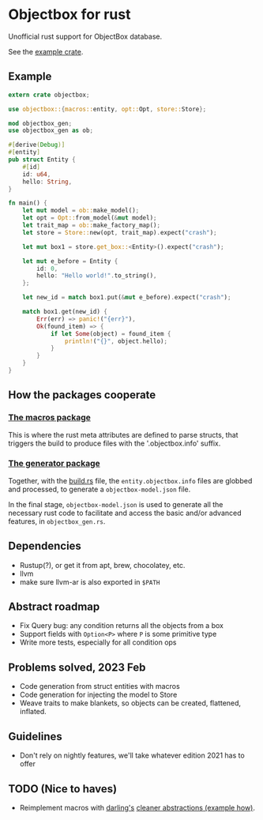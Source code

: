 # Objectbox for rust
Unofficial rust support for ObjectBox database.

See the [example crate](example/src/main.rs).

## Example
```rust
extern crate objectbox;

use objectbox::{macros::entity, opt::Opt, store::Store};

mod objectbox_gen;
use objectbox_gen as ob;

#[derive(Debug)]
#[entity]
pub struct Entity {
    #[id]
    id: u64,
    hello: String,
}

fn main() {
    let mut model = ob::make_model();
    let opt = Opt::from_model(&mut model);
    let trait_map = ob::make_factory_map();
    let store = Store::new(opt, trait_map).expect("crash");

    let mut box1 = store.get_box::<Entity>().expect("crash");

    let mut e_before = Entity {
        id: 0,
        hello: "Hello world!".to_string(),
    };

    let new_id = match box1.put(&mut e_before).expect("crash");

    match box1.get(new_id) {
        Err(err) => panic!("{err}"),
        Ok(found_item) => {
            if let Some(object) = found_item {
                println!("{}", object.hello);
            }
        }
    }
}
```

## How the packages cooperate
### [The macros package](macros/src/lib.rs)
This is where the rust meta attributes are defined to parse structs, that triggers
the build to produce files with the '.objectbox.info' suffix.

### [The generator package](generator/src/lib.rs)
Together, with the [build.rs](example/build.rs) file, the `entity.objectbox.info` files
are globbed and processed, to generate a `objectbox-model.json` file.

In the final stage, `objectbox-model.json` is used to generate all the necessary
rust code to facilitate and access the basic and/or advanced features, in `objectbox_gen.rs`.

## Dependencies
* Rustup(?), or get it from apt, brew, chocolatey, etc.
* llvm
* make sure llvm-ar is also exported in `$PATH`

## Abstract roadmap
* Fix Query bug: any condition returns all the objects from a box
* Support fields with `Option<P>` where `P` is some primitive type
* Write more tests, especially for all condition ops

## Problems solved, 2023 Feb
* Code generation from struct entities with macros
* Code generation for injecting the model to Store
* Weave traits to make blankets, so objects can be created, flattened, inflated.

## Guidelines
* Don't rely on nightly features, we'll take whatever edition 2021 has to offer

## TODO (Nice to haves)
* Reimplement macros with [darling's](https://github.com/TedDriggs/darling/blob/master/examples/consume_fields.rs) [cleaner abstractions (example how)](https://github.com/Buggaboo/lean_buffer/blob/main/macros/src/lib.rs).
